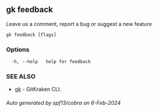 ## gk feedback

Leave us a comment, report a bug or suggest a new feature

```
gk feedback [flags]
```

### Options

```
  -h, --help   help for feedback
```

### SEE ALSO

* [gk](gk.md)	 - GitKraken CLI.

###### Auto generated by spf13/cobra on 6-Feb-2024
